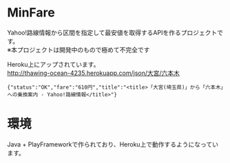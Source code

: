 MinFare
=======

Yahoo!路線情報から区間を指定して最安値を取得するAPIを作るプロジェクトです。  
※本プロジェクトは開発中のもので極めて不完全です

Heroku上にアップされています。  
http://thawing-ocean-4235.herokuapp.com/json/大宮/六本木  

    {"status":"OK","fare":"610円","title":"<title>「大宮(埼玉県)」から「六本木」への乗換案内 - Yahoo!路線情報</title>"}


環境
====

Java + PlayFrameworkで作られており、Heroku上で動作するようになっています。
